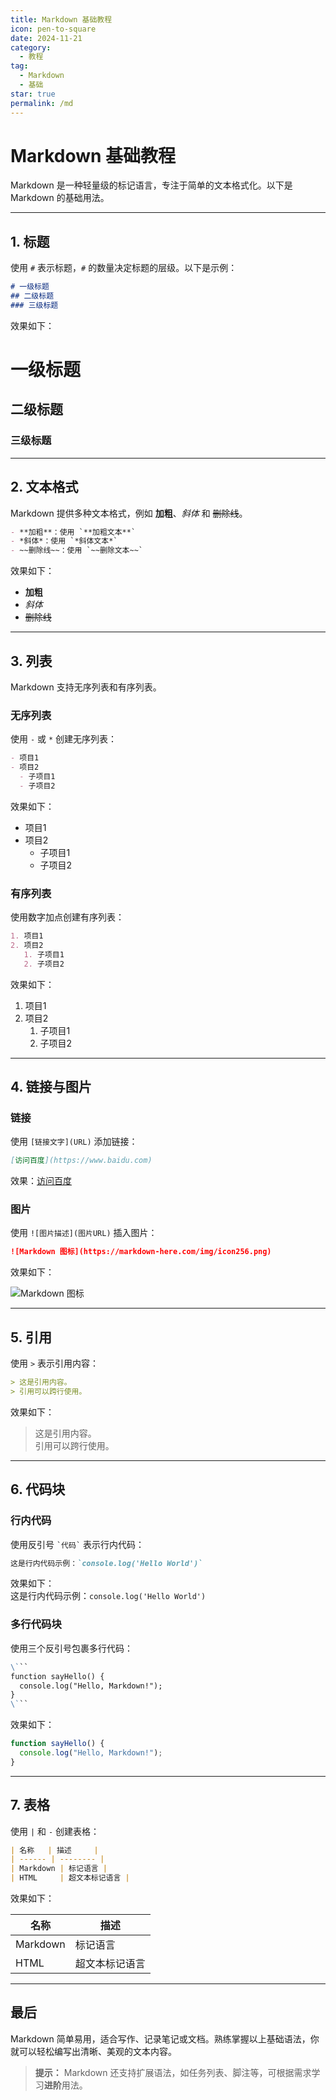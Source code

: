 ```yaml
---
title: Markdown 基础教程
icon: pen-to-square
date: 2024-11-21
category:
  - 教程
tag:
  - Markdown
  - 基础
star: true
permalink: /md
---
```


# Markdown 基础教程

Markdown 是一种轻量级的标记语言，专注于简单的文本格式化。以下是 Markdown 的基础用法。

---

## 1. 标题

使用 `#` 表示标题，`#` 的数量决定标题的层级。以下是示例：

```markdown
# 一级标题
## 二级标题
### 三级标题
```

效果如下：

# 一级标题
## 二级标题
### 三级标题

---

## 2. 文本格式

Markdown 提供多种文本格式，例如 **加粗**、*斜体* 和 ~~删除线~~。

```markdown
- **加粗**：使用 `**加粗文本**`
- *斜体*：使用 `*斜体文本*`
- ~~删除线~~：使用 `~~删除文本~~`
```

效果如下：

- **加粗**
- *斜体*
- ~~删除线~~

---

## 3. 列表

Markdown 支持无序列表和有序列表。

### 无序列表

使用 `-` 或 `*` 创建无序列表：

```markdown
- 项目1
- 项目2
  - 子项目1
  - 子项目2
```

效果如下：

- 项目1
- 项目2
  - 子项目1
  - 子项目2

### 有序列表

使用数字加点创建有序列表：

```markdown
1. 项目1
2. 项目2
   1. 子项目1
   2. 子项目2
```

效果如下：

1. 项目1
2. 项目2
   1. 子项目1
   2. 子项目2

---

## 4. 链接与图片

### 链接

使用 `[链接文字](URL)` 添加链接：

```markdown
[访问百度](https://www.baidu.com)
```

效果：[访问百度](https://www.baidu.com)

### 图片

使用 `![图片描述](图片URL)` 插入图片：

```markdown
![Markdown 图标](https://markdown-here.com/img/icon256.png)
```

效果如下：

![Markdown 图标](https://markdown-here.com/img/icon256.png)

---

## 5. 引用

使用 `>` 表示引用内容：

```markdown
> 这是引用内容。
> 引用可以跨行使用。
```

效果如下：

> 这是引用内容。  
> 引用可以跨行使用。

---

## 6. 代码块

### 行内代码

使用反引号 `` `代码` `` 表示行内代码：

```markdown
这是行内代码示例：`console.log('Hello World')`
```

效果如下：  
这是行内代码示例：`console.log('Hello World')`

### 多行代码块

使用三个反引号包裹多行代码：

```markdown
\```
function sayHello() {
  console.log("Hello, Markdown!");
}
\```
```

效果如下：

```javascript
function sayHello() {
  console.log("Hello, Markdown!");
}
```

---

## 7. 表格

使用 `|` 和 `-` 创建表格：

```markdown
| 名称   | 描述     |
| ------ | -------- |
| Markdown | 标记语言 |
| HTML     | 超文本标记语言 |
```

效果如下：

| 名称     | 描述           |
| -------- | -------------- |
| Markdown | 标记语言       |
| HTML     | 超文本标记语言 |

---

## 最后

Markdown 简单易用，适合写作、记录笔记或文档。熟练掌握以上基础语法，你就可以轻松编写出清晰、美观的文本内容。

> **提示：** Markdown 还支持扩展语法，如任务列表、脚注等，可根据需求学习**进阶**用法。
```